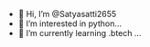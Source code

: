 - 👋 Hi, I’m @Satyasatti2655
- 👀 I’m interested in python...
- 🌱 I’m currently learning .btech
...

<!---
Satyasatti2655/Satyasatti2655 is a ✨ special ✨ repository because its `README.md` (this file) appears on your GitHub profile.
You can click the Preview link to take a look at your changes.
--->
